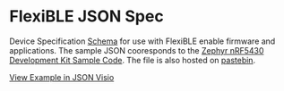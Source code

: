 # FlexiBLE JSON Spec

Device Specification [Schema](https://json-schema.org) for use with FlexiBLE enable firmware and applications. The sample JSON cooresponds to the [Zephyr nRF5430 Development Kit Sample Code](https://github.com/Flexi-BLE/flexible-zephyr-example). The file is also hosted on [pastebin](https://pastebin.com/hBw3K1MH).

[View Example in JSON Visio](https://jsoncrack.com/editor?json=%5B%5B%22id%22%2C%22schema_version%22%2C%22created_at%22%2C%22updated_at%22%2C%22tags%22%2C%22ble_registered_devices%22%2C%22devices%22%2C%22a%7C0%7C1%7C2%7C3%7C4%7C5%7C6%22%2C%22flexiBLE-sample-spec%22%2C%220.3%22%2C%222022-09-14T00%3A00%3A00.000Z%22%2C%22development%22%2C%22a%7CB%22%2C%22name%22%2C%22services%22%2C%22description%22%2C%22a%7CD%7CE%7CF%22%2C%22Polar%20H10%20821A5D29%22%2C%22heart-rate%22%2C%22battery%22%2C%22a%7CI%7CJ%22%2C%22a%20polar%20heart%20rate%20monitor%20for%20ground%20truth%20data%20collection%22%2C%22o%7CG%7CH%7CK%7CL%22%2C%22a%7CM%22%2C%22ble%22%2C%22global_config_values%22%2C%22data_streams%22%2C%22a%7CD%7CF%7C4%7CO%7CP%7CQ%22%2C%22FlexiBLE-pre-alpha%22%2C%22a%20locally%20stored%20file%20for%20nrf5340%20device%20config%22%2C%22research%22%2C%22a%7CU%22%2C%22ble_registered_services%22%2C%22info_service_uuid%22%2C%22epoch_char_uuid%22%2C%22a%7CW%7CX%7CY%22%2C%22a%7C%22%2C%221a220001-c2ed-4d11-ad1e-fc06d8a02d37%22%2C%221a220002-c2ed-4d11-ad1e-fc06d8a02d37%22%2C%22o%7CZ%7Ca%7Cb%7Cc%22%2C%22include_anchor_timestamp%22%2C%22offset_data_value%22%2C%22config_values%22%2C%22data_values%22%2C%22a%7C0%7CD%7CF%7Ce%7Cf%7Cg%7Ch%7CO%22%2C%220xb92c%22%2C%22accelerometry%22%2C%22Accelerometer%20sensor%20(x%2C%20y%2C%20z%20axis)%22%2C%22b%7CT%22%2C%22unit%22%2C%22byte_start%22%2C%22byte_end%22%2C%22size%22%2C%22type%22%2C%22multiplier%22%2C%22variable_type%22%2C%22a%7CD%7CF%7Cn%7Co%7Cp%7Cq%7Cr%7Cs%7Ct%22%2C%22ms_offset%22%2C%22relative%20time%20since%20the%20previous%20reading%22%2C%22ms%22%2C%22n%7CC%22%2C%22n%7CD%22%2C%22n%7C1%22%2C%22uint%22%2C%22none%22%2C%22o%7Cu%7Cv%7Cw%7Cx%7Cy%7Cz%7C10%7C11%7C%7C12%22%2C%22default_value%22%2C%22options%22%2C%22range%22%2C%22a%7CD%7CF%7Co%7Cp%7Cq%7Cn%7Cr%7C14%7C15%7C16%22%2C%22sensor_state%22%2C%22state%20of%20the%20accelerometer%20sensor%22%2C%22n%7C0%22%2C%220%22%2C%22value%22%2C%22a%7CD%7CF%7C1C%22%2C%22disabled%22%2C%22the%20sensor%20will%20not%20stream%20data%22%2C%22o%7C1D%7C1E%7C1F%7C1B%22%2C%22streaming%22%2C%22the%20sensor%20will%20stream%20data%22%2C%221%22%2C%22o%7C1D%7C1H%7C1I%7C1J%22%2C%22a%7C1G%7C1K%22%2C%22o%7C17%7C18%7C19%7C1A%7C10%7C10%7C%7C11%7C1B%7C1L%7C%22%2C%22a%7CD%7CF%7Co%7Cp%7Cq%7Cr%7Cn%7C15%7C14%7C16%22%2C%22desired_frequency%22%2C%22the%20desired%20frequency%20of%20the%20sensor%22%2C%22n%7C3%22%2C%22n%7C2%22%2C%22Hz%22%2C%2210%22%2C%22start%22%2C%22end%22%2C%22step%22%2C%22a%7C1U%7C1V%7C1W%22%2C%22n%7CK%22%2C%22n%7C84%22%2C%22o%7C1X%7C1Y%7C1Z%7C1Y%22%2C%22o%7C1N%7C1O%7C1P%7C10%7C1Q%7C1R%7C11%7C1S%7C%7C1T%7C1a%22%2C%22batch_size%22%2C%22the%20maximun%20size%20of%20payload%22%2C%22n%7C4%22%2C%22bytes%22%2C%22240%22%2C%22n%7C3s%22%2C%22n%7CA%22%2C%22o%7C1X%7C1A%7C1h%7C1i%22%2C%22o%7C1N%7C1c%7C1d%7C1Q%7C1e%7C10%7C11%7C1f%7C%7C1g%7C1j%22%2C%22a%7C1M%7C1b%7C1k%22%2C%22depends_on%22%2C%22a%7CD%7CF%7Cn%7Co%7Cp%7Cq%7Cr%7Cs%7Ct%7C1m%22%2C%22accel_x%22%2C%22x-axis%20value%22%2C%22%22%2C%22int%22%2C%22n%7C0.Q0u%22%2C%22o%7C1n%7C1o%7C1p%7C1q%7C1A%7C1e%7C1e%7C1r%7C1s%7C1C%7C%22%2C%22accel_y%22%2C%22y-axis%20value%22%2C%22n%7C8%22%2C%22o%7C1n%7C1u%7C1v%7C1q%7C1e%7C1w%7C1e%7C1r%7C1s%7C1C%7C%22%2C%22accel_z%22%2C%22z-axis%20value%22%2C%22o%7C1n%7C1y%7C1z%7C1q%7C1w%7Cy%7C1e%7C1r%7C1s%7C1C%7C%22%2C%22a%7C1t%7C1x%7C20%22%2C%22service_uuid%22%2C%22data_char_uuid%22%2C%22config_char_uuid%22%2C%22a%7C22%7C23%7C24%22%2C%221a220003-c2ed-4d11-ad1e-fc06d8a02d37%22%2C%221a220005-c2ed-4d11-ad1e-fc06d8a02d37%22%2C%221a220004-c2ed-4d11-ad1e-fc06d8a02d37%22%2C%22o%7C25%7C26%7C27%7C28%22%2C%22o%7Ci%7Cj%7Ck%7Cl%7Cm%7C13%7C1l%7C21%7C29%22%2C%22a%7C2A%22%2C%22o%7CR%7CS%7CT%7CV%7Cd%7Ca%7C2B%22%2C%22a%7C2C%22%2C%22o%7C7%7C8%7C9%7CA%7CA%7CC%7CN%7C2D%22%5D%2C%222E%22%5D)
